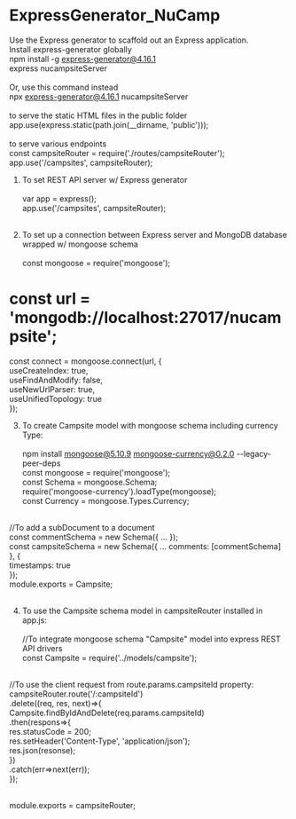 # ExpressGenerator_NuCamp
Use the Express generator to scaffold out an Express application. <br />
Install express-generator globally <br />
npm install -g express-generator@4.16.1 <br />
express nucampsiteServer <br /> <br />
Or, use this command instead <br />
npx express-generator@4.16.1 nucampsiteServer <br /> <br />
 to serve the static HTML files in the public folder <br />
app.use(express.static(path.join(__dirname, 'public'))); <br /> <br />
 to serve various endpoints <br />
 const campsiteRouter = require('./routes/campsiteRouter'); <br />
 app.use('/campsites', campsiteRouter); <br />

1. To set REST API server w/ Express generator <br /><br />
var app = express(); <br /> 
app.use('/campsites', campsiteRouter); <br /><br />

2. To set up a connection between Express server and MongoDB database wrapped w/ mongoose schema <br /><br />
const mongoose = require('mongoose'); <br />
# const url = 'mongodb://localhost:27017/nucampsite'; <br />
const connect = mongoose.connect(url, {  <br />
  useCreateIndex: true,  <br />
  useFindAndModify: false,  <br />
  useNewUrlParser: true,  <br />
  useUnifiedTopology: true  <br />
});  <br />

3. To create Campsite model with mongoose schema including currency Type: <br /> <br />
npm install mongoose@5.10.9 mongoose-currency@0.2.0 --legacy-peer-deps <br />
const mongoose = require('mongoose'); <br />
const Schema = mongoose.Schema; <br />
require('mongoose-currency').loadType(mongoose); <br />
const Currency = mongoose.Types.Currency; <br /><br />

//To add a subDocument to a document <br />
const commentSchema = new Schema({ ... }); <br />
const campsiteSchema = new Schema({ ... comments: [commentSchema] <br />
}, {   <br />
    timestamps: true <br />
});  <br />
module.exports =  Campsite; <br /> <br />

4. To use the Campsite schema model in campsiteRouter installed in app.js: <br /> <br />
//To integrate mongoose schema "Campsite" model into express REST API drivers <br />
const Campsite = require('../models/campsite'); <br /> <br />

//To use the client request from route.params.campsiteId property: <br />
campsiteRouter.route('/:campsiteId') <br />
.delete((req, res, next)=>{ <br />
    Campsite.findByIdAndDelete(req.params.campsiteId) <br />
    .then(respons=>{ <br />
        res.statusCode = 200; <br />
        res.setHeader('Content-Type', 'application/json'); <br />
        res.json(resonse); <br />
    }) <br />
    .catch(err=>next(err)); <br />
}); <br /> <br />

module.exports = campsiteRouter; <br />
